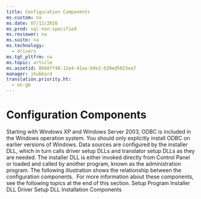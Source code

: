 ```yaml
---
title: Configuration Components
ms.custom: na
ms.date: 07/12/2016
ms.prod: sql-non-specified
ms.reviewer: na
ms.suite: na
ms.technology: 
  - drivers
ms.tgt_pltfrm: na
ms.topic: article
ms.assetid: 0b68ff48-12e4-41aa-b9e2-b39ed5023ea7
manager: jhubbard
translation.priority.ht: 
  - en-gb
---
```

# Configuration Components
<?xml version="1.0" encoding="utf-8"?>
<developerConceptualDocument xmlns="http://ddue.schemas.microsoft.com/authoring/2003/5" xmlns:xlink="http://www.w3.org/1999/xlink" xmlns:xsi="http://www.w3.org/2001/XMLSchema-instance" xsi:schemaLocation="http://ddue.schemas.microsoft.com/authoring/2003/5 http://dduestorage.blob.core.windows.net/ddueschema/developer.xsd">
  <introduction>
    <alert class="note">
      <para>Starting with Windows XP and Windows Server 2003, ODBC is included in the Windows operation system. You should only explicitly install ODBC on earlier versions of Windows.</para>
    </alert>
    <para>Data sources are configured by the installer DLL, which in turn calls driver setup DLLs and translator setup DLLs as they are needed. The installer DLL is either invoked directly from Control Panel or loaded and called by another program, known as the <legacyItalic>administration program</legacyItalic>. The following illustration shows the relationship between the configuration components.</para>
    <mediaLink>
      <image xlink:href="3e82c148-ebd4-476d-aa3c-e4ed71b4d5b9" />
    </mediaLink>
    <para>For more information about these components, see the following topics at the end of this section.  </para>
    <list class="bullet">
      <listItem>
        <para>
          <legacyLink xlink:href="9cc5d75d-b293-41e5-927c-10f4af2e7af1">Setup Program</legacyLink>
        </para>
      </listItem>
      <listItem>
        <para>
          <legacyLink xlink:href="e2b92afb-64ce-4ce0-84ad-6a4276646e68">Installer DLL</legacyLink> </para>
      </listItem>
      <listItem>
        <para>
          <legacyLink xlink:href="49bab021-81fa-402e-b7a4-a5214f1fadc4">Driver Setup DLL</legacyLink>
        </para>
      </listItem>
    </list>
  </introduction>
  <relatedTopics>
<link xlink:href="9de15ca0-fe6a-4634-8709-a928d3c9cc73">Installation Components</link>
</relatedTopics>
</developerConceptualDocument>